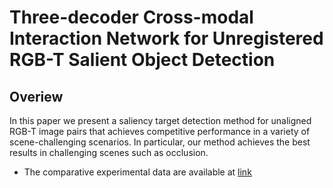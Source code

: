 # Three-decoder Cross-modal Interaction Network for Unregistered RGB-T Salient Object Detection

## Overiew
In this paper we present a saliency target detection method for unaligned RGB-T image pairs that achieves competitive performance in a variety of scene-challenging scenarios. In particular, our method achieves the best results in challenging scenes such as occlusion.

- The comparative experimental data are available at [link](https://drive.google.com/file/d/1PGB8FDEfl2mzHFnd35JqOFpX6syj-aCY/view?usp=drive_link)
